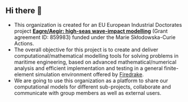 ## Hi there 👋

<!--

**Here are some ideas to get you started:**

🙋‍♀️ A short introduction - what is your organization all about?
🌈 Contribution guidelines - how can the community get involved?
👩‍💻 Useful resources - where can the community find your docs? Is there anything else the community should know?
🍿 Fun facts - what does your team eat for breakfast?
🧙 Remember, you can do mighty things with the power of [Markdown](https://docs.github.com/github/writing-on-github/getting-started-with-writing-and-formatting-on-github/basic-writing-and-formatting-syntax)
-->

- This organization is created for an EU European Industrial Doctorates project **[Eagre/Aegir: high-seas wave-impact modelling](http://www1.maths.leeds.ac.uk/eagreEUEID/index.html)** (Grant agreement ID: 859983) funded under the Marie Skłodowska-Curie Actions. 
- The overall objective for this project is to create and deliver computational/mathematical modelling tools for solving problems in maritime engineering, based on advanced mathematical/numerical analysis and efficient implementation and testing in a general finite-element simulation environment offered by [Firedrake](https://www.firedrakeproject.org/).
- We are going to use this organization as a platform to share our computational models for different sub-projects, collaborate and communicate with group members as well as external users.

